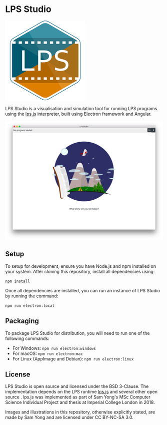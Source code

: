 # LPS Studio

![Logo](src/favicon.256x256.png)

LPS Studio is a visualisation and simulation tool for running LPS programs using the [lps.js](https://github.com/mauris/lps.js) interpreter, built using Electron framework and Angular.

![Screenshot](docs/images/lps-studio-screenshot.png)

## Setup

To setup for development, ensure you have Node.js and npm installed on your system. After cloning this repository, install all dependencies using:

```
npm install
```

Once all dependencies are installed, you can run an instance of LPS Studio by running the command:

```
npm run electron:local
```

## Packaging

To package LPS Studio for distribution, you will need to run one of the following commands:

- For Windows: `npm run electron:windows`
- For macOS: `npm run electron:mac`
- For Linux (AppImage and Debian): `npm run electron:linux`

## License

LPS Studio is open source and licensed under the BSD 3-Clause. The implementation depends on the LPS runtime [lps.js](https://github.com/mauris/lps.js) and several other open source . lps.js was implemented as part of Sam Yong's MSc Computer Science Individual Project and thesis at Imperial College London in 2018.

Images and illustrations in this repository, otherwise explicitly stated, are made by Sam Yong and are licensed under CC BY-NC-SA 3.0.
